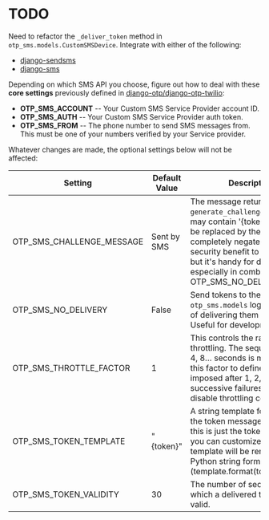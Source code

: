 # TODO

Need to refactor the `_deliver_token` method in `otp_sms.models.CustomSMSDevice`.
Integrate with either of the following:

- [django-sendsms](https://github.com/stefanfoulis/django-sendsms)
- [django-sms](https://github.com/roaldnefs/django-sms#defining-a-custom-sms-backend)

Depending on which SMS API you choose, figure out how to deal with these **core settings** previously defined in [django-otp/django-otp-twilio](https://github.com/django-otp/django-otp-twilio/):

- **OTP_SMS_ACCOUNT** -- Your Custom SMS Service Provider account ID.  
- **OTP_SMS_AUTH**    -- Your Custom SMS Service Provider auth token.
- **OTP_SMS_FROM**    -- The phone number to send SMS messages from. This must be one of your numbers verified by your Service provider.

Whatever changes are made, the optional settings below will not be affected:

| Setting                   | Default Value | Description                                                                                                                                                                                                                                                        |
|---------------------------|---------------|--------------------------------------------------------------------------------------------------------------------------------------------------------------------------------------------------------------------------------------------------------------------|
| OTP_SMS_CHALLENGE_MESSAGE | Sent by SMS   | The message returned by  `generate_challenge()` . This may contain '{token}', which will be replaced by the token. This completely negates any security benefit to the device, but it's handy for development, especially in combination with OTP_SMS_NO_DELIVERY. |
| OTP_SMS_NO_DELIVERY       | False         | Send tokens to the  `otp_sms.models`  logger instead of delivering them by SMS. Useful for development.                                                                                                                                                            |
| OTP_SMS_THROTTLE_FACTOR   | 1             | This controls the rate of throttling. The sequence of 1, 2, 4, 8… seconds is multiplied by this factor to define the delay imposed after 1, 2, 3, 4… successive failures. Set to 0 to disable throttling completely.                                               |
| OTP_SMS_TOKEN_TEMPLATE    | "{token}"     | A string template for generating the token message. By default, this is just the token itself, but you can customize it. The template will be rendered with Python string formatting (template.format(token=token)).                                               |
| OTP_SMS_TOKEN_VALIDITY    | 30            | The number of seconds for which a delivered token will be valid.                                                                                                                                                                                                   |
